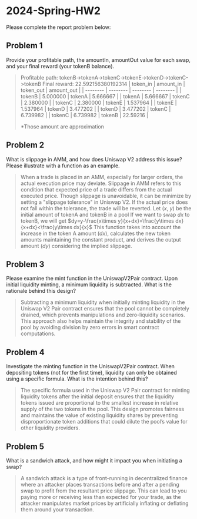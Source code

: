 # 2024-Spring-HW2

Please complete the report problem below:

## Problem 1
Provide your profitable path, the amountIn, amountOut value for each swap, and your final reward (your tokenB balance).

> Profitable path: tokenB->tokenA->tokenC->tokenE->tokenD->tokenC->tokenB
> Final reward: 22.592156380192314
> | token_in | amount_in | token_out | amount_out |
> | -------- | -------- | -------- | -------- |
> |  tokenB  | 5.000000 |  tokenA  | 5.666667 |
> |  tokenA  | 5.666667 |  tokenC  | 2.380000 |
> |  tokenC  | 2.380000 |  tokenE  | 1.537964 |
> |  tokenE  | 1.537964 |  tokenD  | 3.477202 |
> |  tokenD  | 3.477202 |  tokenC  | 6.739982 |
> |  tokenC  | 6.739982 |  tokenB  | 22.59216 |
> 
> *Those amount are approximation



## Problem 2
What is slippage in AMM, and how does Uniswap V2 address this issue? Please illustrate with a function as an example.

> When a trade is placed in an AMM, especially for larger orders, the actual execution price may deviate. Slippage in AMM refers to this condition that expected price of a trade differs from the actual executed price. Though slippage is unavoidable, it can be minimize by setting a "slippage tolerance" in Uniswap V2. If the actual price does not fall within the tolerance, the trade will be reverted.
> Let ($x$, $y$) be the initial amount of tokenA and tokenB in a pool
> If we want to swap $dx$ to tokenB, we will get $dy=y-\frac{x\times y}{x+dx}=\frac{y\times dx}{x+dx}<\frac{y\times dx}{x}$
> This function takes into account the increase in the token A amount ($dx$), calculates the new token amounts maintaining the constant product, and derives the output amount ($dy$) considering the implied slippage.

## Problem 3
Please examine the mint function in the UniswapV2Pair contract. Upon initial liquidity minting, a minimum liquidity is subtracted. What is the rationale behind this design?

> Subtracting a minimum liquidity when initially minting liquidity in the Uniswap V2 Pair contract ensures that the pool cannot be completely drained, which prevents manipulations and zero-liquidity scenarios. This approach also helps maintain the integrity and stability of the pool by avoiding division by zero errors in smart contract computations.

## Problem 4
Investigate the minting function in the UniswapV2Pair contract. When depositing tokens (not for the first time), liquidity can only be obtained using a specific formula. What is the intention behind this?

> The specific formula used in the Uniswap V2 Pair contract for minting liquidity tokens after the initial deposit ensures that the liquidity tokens issued are proportional to the smallest increase in relative supply of the two tokens in the pool. This design promotes fairness and maintains the value of existing liquidity shares by preventing disproportionate token additions that could dilute the pool’s value for other liquidity providers.

## Problem 5
What is a sandwich attack, and how might it impact you when initiating a swap?

> A sandwich attack is a type of front-running in decentralized finance where an attacker places transactions before and after a pending swap to profit from the resultant price slippage. This can lead to you paying more or receiving less than expected for your trade, as the attacker manipulates market prices by artificially inflating or deflating them around your transaction.

